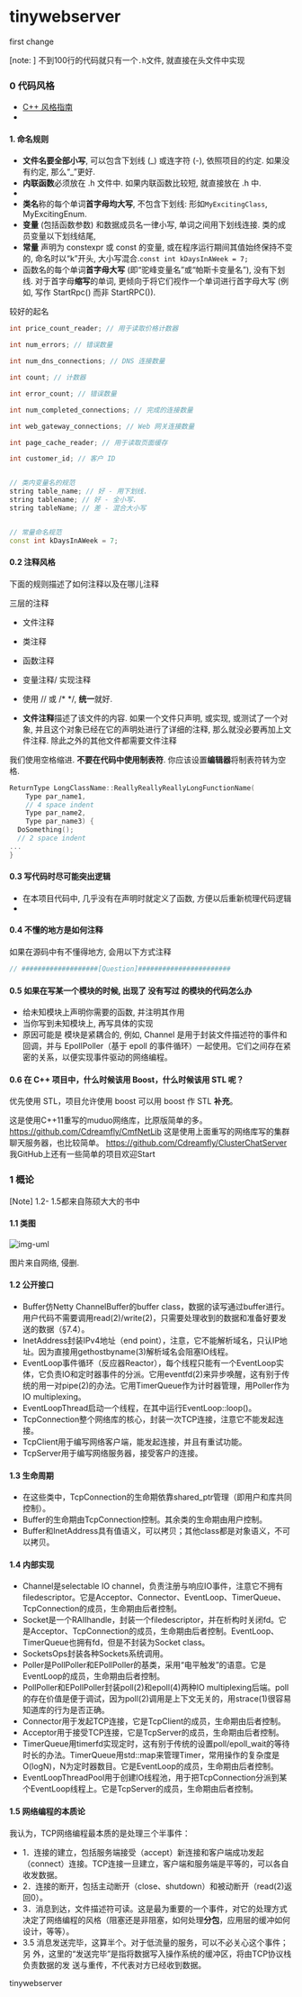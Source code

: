 # tinywebserver
first change

[note: ] 不到100行的代码就只有一个`.h`文件, 就直接在头文件中实现


### 0 代码风格
- [C++ 风格指南](https://zh-google-styleguide.readthedocs.io/en/latest/google-cpp-styleguide/contents/)
- 


#### 1. 命名规则

- **文件名要全部小写**, 可以包含下划线 (\_) 或连字符 (-), 依照项目的约定. 如果没有约定, 那么“_”更好.
- **内联函数**必须放在 .h 文件中. 如果内联函数比较短, 就直接放在 .h 中.
- 
- **类名**称的每个单词**首字母均大写**, 不包含下划线: 形如`MyExcitingClass`, MyExcitingEnum.
- **变量** (包括函数参数) 和数据成员名一律小写, 单词之间用下划线连接. 类的成员变量以下划线结尾,
- **常量** 声明为 constexpr 或 const 的变量, 或在程序运行期间其值始终保持不变的, 命名时以“k”开头, 大小写混合.`const int kDaysInAWeek = 7;`
- 函数名的每个单词**首字母大写** (即“驼峰变量名”或“帕斯卡变量名”), 没有下划线. 对于首字母**缩写**的单词, 更倾向于将它们视作一个单词进行首字母大写 (例如, 写作 StartRpc() 而非 StartRPC()).



较好的起名

```c++
int price_count_reader; // 用于读取价格计数器

int num_errors; // 错误数量

int num_dns_connections; // DNS 连接数量

int count; // 计数器

int error_count; // 错误数量

int num_completed_connections; // 完成的连接数量

int web_gateway_connections; // Web 网关连接数量

int page_cache_reader; // 用于读取页面缓存

int customer_id; // 客户 ID


// 类内变量名的规范
string table_name; // 好 - 用下划线.
string tablename; // 好 - 全小写.
string tableName; // 差 - 混合大小写


// 常量命名规范
const int kDaysInAWeek = 7;
```








#### 0.2 注释风格

下面的规则描述了如何注释以及在哪儿注释

三层的注释

- 文件注释
- 类注释
- 函数注释
- 变量注释/ 实现注释

- 使用 // 或 /* */, **统一**就好.
- **文件注释**描述了该文件的内容. 如果一个文件只声明, 或实现, 或测试了一个对象, 并且这个对象已经在它的声明处进行了详细的注释, 那么就没必要再加上文件注释. 除此之外的其他文件都需要文件注释



我们使用空格缩进. **不要在代码中使用制表符**. 你应该设置**编辑器**将制表符转为空格.

```c++
ReturnType LongClassName::ReallyReallyReallyLongFunctionName(
    Type par_name1,
    // 4 space indent
    Type par_name2,
    Type par_name3) {
  DoSomething();
  // 2 space indent
...
}
```

#### 0.3 写代码时尽可能突出逻辑

- 在本项目代码中, 几乎没有在声明时就定义了函数, 方便以后重新梳理代码逻辑
- 


#### 0.4 不懂的地方是如何注释

如果在源码中有不懂得地方, 会用以下方式注释

```c++
// ###################[Question]#######################
```


#### 0.5 如果在写某一个模块的时候, 出现了 没有写过 的模块的代码怎么办

- 给未知模块上声明你需要的函数, 并注明其作用
- 当你写到未知模块上, 再写具体的实现
- 原因可能是 模块是紧耦合的, 例如, Channel 是用于封装文件描述符的事件和回调，并与 EpollPoller（基于 epoll 的事件循环）一起使用。它们之间存在紧密的关系，以便实现事件驱动的网络编程。




#### 0.6 在 C++ 项目中，什么时候该用 Boost，什么时候该用 STL 呢？

优先使用 STL，项目允许使用 boost 可以用 boost 作 STL **补充**。

这是使用C++11重写的muduo网络库，比原版简单的多。
https://github.com/Cdreamfly/CmfNetLib
这是使用上面重写的网络库写的集群聊天服务器，也比较简单。
https://github.com/Cdreamfly/ClusterChatServer
我GitHub上还有一些简单的项目欢迎Start







### 1 概论

[Note]  1.2- 1.5都来自陈硕大大的书中

#### 1.1 类图

![img-uml](https://images2015.cnblogs.com/blog/90573/201512/90573-20151230150659854-913603511.jpg)


图片来自网络, 侵删. 


#### 1.2 公开接口

- Buffer仿Netty ChannelBuffer的buffer class，数据的读写通过buffer进行。用户代码不需要调用read(2)/write(2)，只需要处理收到的数据和准备好要发送的数据（§7.4）。
- InetAddress封装IPv4地址（end point），注意，它不能解析域名，只认IP地址。因为直接用gethostbyname(3)解析域名会阻塞IO线程。
- EventLoop事件循环（反应器Reactor），每个线程只能有一个EventLoop实体，它负责IO和定时器事件的分派。它用eventfd(2)来异步唤醒，这有别于传统的用一对pipe(2)的办法。它用TimerQueue作为计时器管理，用Poller作为IO multiplexing。
- EventLoopThread启动一个线程，在其中运行EventLoop::loop()。
- TcpConnection整个网络库的核心，封装一次TCP连接，注意它不能发起连接。
- TcpClient用于编写网络客户端，能发起连接，并且有重试功能。
- TcpServer用于编写网络服务器，接受客户的连接。



#### 1.3 生命周期

- 在这些类中，TcpConnection的生命期依靠shared_ptr管理（即用户和库共同控制）。
- Buffer的生命期由TcpConnection控制。其余类的生命期由用户控制。
- Buffer和InetAddress具有值语义，可以拷贝；其他class都是对象语义，不可以拷贝。



#### 1.4 内部实现

- Channel是selectable IO channel，负责注册与响应IO事件，注意它不拥有filedescriptor。它是Acceptor、Connector、EventLoop、TimerQueue、TcpConnection的成员，生命期由后者控制。
- Socket是一个RAIIhandle，封装一个filedescriptor，并在析构时关闭fd。它是Acceptor、TcpConnection的成员，生命期由后者控制。EventLoop、TimerQueue也拥有fd，但是不封装为Socket class。
- SocketsOps封装各种Sockets系统调用。
- Poller是PollPoller和EPollPoller的基类，采用“电平触发”的语意。它是EventLoop的成员，生命期由后者控制。
- PollPoller和EPollPoller封装poll(2)和epoll(4)两种IO multiplexing后端。poll的存在价值是便于调试，因为poll(2)调用是上下文无关的，用strace(1)很容易知道库的行为是否正确。
- Connector用于发起TCP连接，它是TcpClient的成员，生命期由后者控制。
- Acceptor用于接受TCP连接，它是TcpServer的成员，生命期由后者控制。
- TimerQueue用timerfd实现定时，这有别于传统的设置poll/epoll_wait的等待时长的办法。TimerQueue用std::map来管理Timer，常用操作的复杂度是O(logN)，N为定时器数目。它是EventLoop的成员，生命期由后者控制。
- EventLoopThreadPool用于创建IO线程池，用于把TcpConnection分派到某个EventLoop线程上。它是TcpServer的成员，生命期由后者控制。



#### 1.5 网络编程的本质论

我认为，TCP网络编程最本质的是处理三个半事件：

- 1．连接的建立，包括服务端接受（accept）新连接和客户端成功发起（connect）连接。TCP连接一旦建立，客户端和服务端是平等的，可以各自收发数据。
- 2．连接的断开，包括主动断开（close、shutdown）和被动断开（read(2)返回0）。
- 3．消息到达，文件描述符可读。这是最为重要的一个事件，对它的处理方式决定了网络编程的风格（阻塞还是非阻塞，如何处理**分包**，应用层的缓冲如何设计，等等）。
- 3.5 消息发送完毕，这算半个。对于低流量的服务，可以不必关心这个事件；另
    外，这里的“发送完毕”是指将数据写入操作系统的缓冲区，将由TCP协议栈负责数据的发
    送与重传，不代表对方已经收到数据。





tinywebserver
